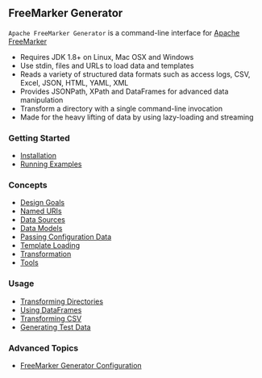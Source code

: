## FreeMarker Generator

`Apache FreeMarker Generator` is a command-line interface for [Apache FreeMarker](https://freemarker.apache.org/) 

* Requires JDK 1.8+ on Linux, Mac OSX and Windows
* Use stdin, files and URLs to load data and templates 
* Reads a variety of structured data formats such as access logs, CSV, Excel, JSON, HTML, YAML, XML
* Provides JSONPath, XPath and DataFrames for advanced data manipulation
* Transform a directory with a single command-line invocation
* Made for the heavy lifting of data by using lazy-loading and streaming 

### Getting Started

* [Installation](cli/introduction/getting-started.html)
* [Running Examples](cli/usage/running-examples.html)

### Concepts

* [Design Goals](cli/concepts/design-goals.html)
* [Named URIs](cli/concepts/named-uris.html)
* [Data Sources](cli/concepts/data-sources.html)
* [Data Models](cli/concepts/data-models.html)
* [Passing Configuration Data](cli/concepts/passing-data.html)
* [Template Loading](cli/concepts/template-loading.html)
* [Transformation](cli/concepts/transformation.html)
* [Tools](cli/concepts/tools.html)

### Usage

* [Transforming Directories](cli/usage/transforming-directories.html)
* [Using DataFrames](cli/usage/using-dataframes.html)
* [Transforming CSV](cli/usage/transforming-csv.html)
* [Generating Test Data](cli/usage/generating-testdata.html)

### Advanced Topics

* [FreeMarker Generator Configuration](cli/advanced/cli-configuration.html)

